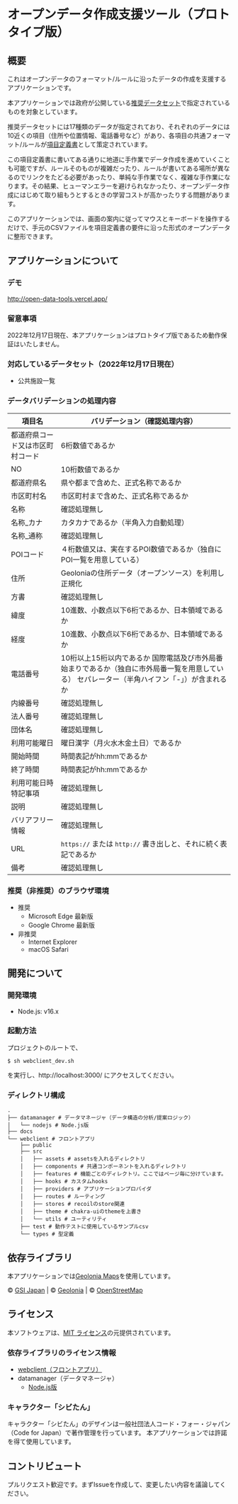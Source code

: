# オープンデータ作成支援ツール（プロトタイプ版）

## 概要

これはオープンデータのフォーマット/ルールに沿ったデータの作成を支援するアプリケーションです。

本アプリケーションでは政府が公開している[推奨データセット](https://www.digital.go.jp/resources/data_dataset/)で指定されているものを対象としています。

推奨データセットには17種類のデータが指定されており、それぞれのデータには10近くの項目（住所や位置情報、電話番号など）があり、各項目の共通フォーマット/ルールが[項目定義書](https://cio.go.jp/sites/default/files/uploads/documents/opendata_suisyou_dataset_teigisyo.xlsx)として策定されています。

この項目定義書に書いてある通りに地道に手作業でデータ作成を進めていくことも可能ですが、ルールそのものが複雑だったり、ルールが書いてある場所が異なるのでリンクをたどる必要があったり、単純な手作業でなく、複雑な手作業になります。その結果、ヒューマンエラーを避けられなかったり、オープンデータ作成にはじめて取り組もうとするときの学習コストが高かったりする問題があります。

このアプリケーションでは、画面の案内に従ってマウスとキーボードを操作するだけで、手元のCSVファイルを項目定義書の要件に沿った形式のオープンデータに整形できます。

## アプリケーションについて

### デモ

http://open-data-tools.vercel.app/

### 留意事項

2022年12月17日現在、本アプリケーションはプロトタイプ版であるため動作保証はいたしません。

### 対応しているデータセット（2022年12月17日現在）

- 公共施設一覧

### データバリデーションの処理内容

| 項目名              | バリデーション（確認処理内容）                                                                |
|------------------|--------------------------------------------------------------------------------|
| 都道府県コード又は市区町村コード | 6桁数値であるか                                                                       |
| NO               | 10桁数値であるか                                                                      |
| 都道府県名            | 県や都まで含めた、正式名称であるか                                                              |
| 市区町村名            | 市区町村まで含めた、正式名称であるか                                                             |
| 名称               | 確認処理無し                                                                         |
| 名称_カナ            | カタカナであるか（半角入力自動処理）                                                             |
| 名称_通称            | 確認処理無し                                                                         |
| POIコード           | ４桁数値又は、実在するPOI数値であるか（独自にPOI一覧を用意している）                                          |
| 住所               | Geoloniaの住所データ（オープンソース）を利用し正規化                                                 |
| 方書               | 確認処理無し                                                                         |
| 緯度               | 10進数、小数点以下6桁であるか、日本領域であるか                                                      |
| 経度               | 10進数、小数点以下6桁であるか、日本領域であるか                                                      |
| 電話番号             | 10桁以上15桁以内であるか   国際電話及び市外局番始まりであるか（独自に市外局番一覧を用意している）   セパレーター（半角ハイフン「-」）が含まれるか |
| 内線番号             | 確認処理無し                                                                         |
| 法人番号             | 確認処理無し                                                                         |
| 団体名              | 確認処理無し                                                                         |
| 利用可能曜日           | 曜日漢字（月火水木金土日）であるか                                                              |
| 開始時間             | 時間表記がhh:mmであるか                                                                 |
| 終了時間             | 時間表記がhh:mmであるか                                                                 |
| 利用可能日時特記事項       | 確認処理無し                                                                         |
| 説明               | 確認処理無し                                                                         |
| バリアフリー情報         | 確認処理無し                                                                         |
| URL              | `https://` または `http://` 書き出しと、それに続く表記であるか                                     |
| 備考               | 確認処理無し                                                                         |

### 推奨（非推奨）のブラウザ環境

- 推奨
    - Microsoft Edge 最新版
    - Google Chrome 最新版
- 非推奨
    - Internet Explorer
    - macOS Safari

## 開発について

### 開発環境

- Node.js: v16.x

### 起動方法

プロジェクトのルートで、

```
$ sh webclient_dev.sh
```

を実行し、http://localhost:3000/ にアクセスしてください。


### ディレクトリ構成

```
.
├── datamanager # データマネージャ（データ構造の分析/提案ロジック）
│   └── nodejs # Node.js版
├── docs
└── webclient # フロントアプリ
    ├── public
    ├── src
    │   ├── assets # assetsを入れるディレクトリ
    │   ├── components # 共通コンポーネントを入れるディレクトリ
    │   ├── features # 機能ごとのディレクトリ。ここではページ毎に分けています。
    │   ├── hooks # カスタムhooks
    │   ├── providers # アプリケーションプロバイダ
    │   ├── routes # ルーティング
    │   ├── stores # recoilのstore関連
    │   ├── theme # chakra-uiのthemeを上書き
    │   └── utils # ユーティリティ
    ├── test # 動作テストに使用しているサンプルcsv
    └── types # 型定義
```

## 依存ライブラリ

本アプリケーションでは[Geolonia Maps](https://github.com/geoloniamaps/)を使用しています。 

© [GSI Japan](https://www.gsi.go.jp/) | © [Geolonia](https://geolonia.com/) | © [OpenStreetMap](https://www.openstreetmap.org/)


## ライセンス

本ソフトウェアは、[MIT ライセンス](./LICENSE.md)の元提供されています。

### 依存ライブラリのライセンス情報

- [webclient（フロントアプリ）](./webclient/LICENSE.txt)
- datamanager（データマネージャ）
  - [Node.js版](./datamanager/nodejs/LICENSE.txt)

### キャラクター「シビたん」

キャラクター「シビたん」のデザインは一般社団法人コード・フォー・ジャパン（Code for Japan）で著作管理を行っています。
本アプリケーションでは許諾を得て使用しています。

## コントリビュート

プルリクエスト歓迎です。まずIssueを作成して、変更したい内容を議論してください。
